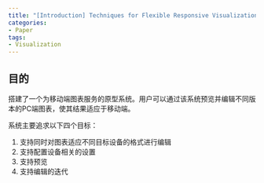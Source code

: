 ```yaml
---
title: "[Introduction] Techniques for Flexible Responsive Visualization Design"
categories:
- Paper
tags:
- Visualization
---
```


## 目的
搭建了一个为移动端图表服务的原型系统。用户可以通过该系统预览并编辑不同版本的PC端图表，使其结果适应于移动端。

系统主要追求以下四个目标：

1. 支持同时对图表适应不同目标设备的格式进行编辑
2. 支持配置设备相关的设置
3. 支持预览
4. 支持编辑的迭代

## 


